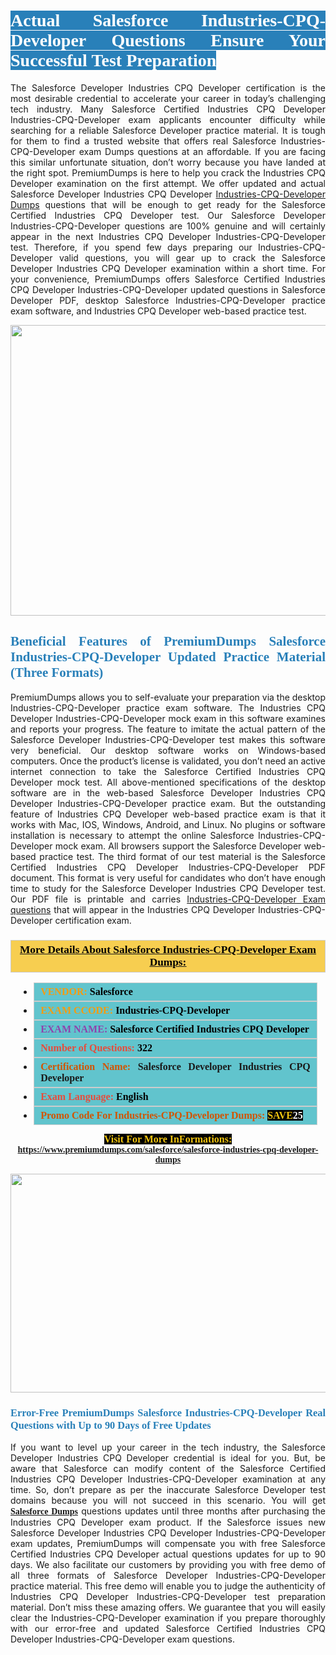 <h1 style="text-align: justify;"><span style="color:#ffffff;"><span style="font-family:Georgia,serif;"><strong><span style="background-color:#2980b9;">Actual Salesforce Industries-CPQ-Developer Questions Ensure Your Successful Test Preparation</span></strong></span></span></h1>

<p style="text-align: justify;">The Salesforce Developer Industries CPQ Developer certification is the most desirable credential to accelerate your career in today’s challenging tech industry. Many Salesforce Certified Industries CPQ Developer Industries-CPQ-Developer exam applicants encounter difficulty while searching for a reliable Salesforce Developer practice material. It is tough for them to find a trusted website that offers real Salesforce Industries-CPQ-Developer exam Dumps questions at an affordable. If you are facing this similar unfortunate situation, don’t worry because you have landed at the right spot. PremiumDumps is here to help you crack the Industries CPQ Developer examination on the first attempt. We offer updated and actual Salesforce Developer Industries CPQ Developer <a href="https://www.premiumdumps.com/salesforce/salesforce-industries-cpq-developer-dumps">Industries-CPQ-Developer Dumps</a> questions that will be enough to get ready for the Salesforce Certified Industries CPQ Developer test. Our Salesforce Developer Industries-CPQ-Developer questions are 100% genuine and will certainly appear in the next Industries CPQ Developer Industries-CPQ-Developer test. Therefore, if you spend few days preparing our Industries-CPQ-Developer valid questions, you will gear up to crack the Salesforce Developer Industries CPQ Developer examination within a short time. For your convenience, PremiumDumps offers Salesforce Certified Industries CPQ Developer Industries-CPQ-Developer updated questions in Salesforce Developer PDF, desktop Salesforce Industries-CPQ-Developer practice exam software, and Industries CPQ Developer web-based practice test.</p>

<p style="text-align: center;"><a href="https://www.premiumdumps.com/salesforce/salesforce-industries-cpq-developer-dumps"><img alt="" src="https://i.imgur.com/KJGzbJ2.jpeg" style="width: 700px; height: 465px;" /></a></p>

<h2 style="text-align: justify;"><span style="color:#2980b9;"><span style="font-family:Georgia,serif;"><strong>Beneficial Features of PremiumDumps Salesforce Industries-CPQ-Developer Updated Practice Material (Three Formats)</strong></span></span></h2>

<p style="text-align: justify;">PremiumDumps allows you to self-evaluate your preparation via the desktop Industries-CPQ-Developer practice exam software. The Industries CPQ Developer Industries-CPQ-Developer mock exam in this software examines and reports your progress. The feature to imitate the actual pattern of the Salesforce Developer Industries-CPQ-Developer test makes this software very beneficial. Our desktop software works on Windows-based computers. Once the product’s license is validated, you don’t need an active internet connection to take the Salesforce Certified Industries CPQ Developer mock test. All above-mentioned specifications of the desktop software are in the web-based Salesforce Developer Industries CPQ Developer Industries-CPQ-Developer practice exam. But the outstanding feature of Industries CPQ Developer web-based practice exam is that it works with Mac, IOS, Windows, Android, and Linux. No plugins or software installation is necessary to attempt the online Salesforce Industries-CPQ-Developer mock exam. All browsers support the Salesforce Developer web-based practice test. The third format of our test material is the Salesforce Certified Industries CPQ Developer Industries-CPQ-Developer PDF document. This format is very useful for candidates who don’t have enough time to study for the Salesforce Developer Industries CPQ Developer test. Our PDF file is printable and carries <a href="https://www.premiumdumps.com/salesforce/salesforce-industries-cpq-developer-dumps">Industries-CPQ-Developer Exam questions</a> that will appear in the Industries CPQ Developer Industries-CPQ-Developer certification exam.</p>

<h3 style="background: #f7ce50; border: 1px solid rgb(204, 204, 204); padding: 5px 10px; text-align: center;"><span style="font-family:Georgia,serif;"><u><u><span style="color:#000000;"><span style="font-size:11pt"><span style="line-height:normal"><b><span style="font-size:13.0pt"><span cambria="">More Details About Salesforce Industries-CPQ-Developer Exam Dumps:</span></span></b></span></span></span></u></u></span></h3>

<ul>
	<li style="margin:0cm 10pt">
	<div style="background:#61c4cd; border: 1px solid rgb(204, 204, 204); padding: 5px 10px; text-align: justify;"><span style="font-family:Georgia,serif;"><span style="font-size:11pt"><span style="line-height:normal"><b><span style="font-size:12.0pt"><span new="" roman="" times=""><span style="color:#f39c12;">VENDOR:</span> <span style="color:#000000;">Salesforce</span></span></span></b></span></span></span></div>
	</li>
	<li style="margin:0cm 10pt">
	<div style="background: #61c4cd; border: 1px solid rgb(204, 204, 204); padding: 5px 10px; text-align: justify;"><span style="font-family:Georgia,serif;"><span style="font-size:11pt"><span style="line-height:normal"><b><span style="font-size:12.0pt"><span new="" roman="" times=""><span style="color:#f39c12;">EXAM CCODE:</span> <span style="color:#000000;">Industries-CPQ-Developer</span></span></span></b></span></span></span></div>
	</li>
	<li style="margin:0cm 10pt">
	<div style="background: #61c4cd; border: 1px solid rgb(204, 204, 204); padding: 5px 10px; text-align: justify;"><span style="font-family:Georgia,serif;"><span style="font-size:11pt"><span style="line-height:normal"><b><span style="font-size:12.0pt"><span new="" roman="" times=""><span style="color:#8e44ad;">EXAM NAME:</span> <span style="color:#000000;">Salesforce Certified Industries CPQ Developer</span></span></span></b></span></span></span></div>
	</li>
	<li style="margin:0cm 10pt">
	<div style="background: #61c4cd; border: 1px solid rgb(204, 204, 204); padding: 5px 10px;"><span style="font-family:Georgia,serif;"><span style="font-size:11pt"><span style="line-height:normal"><b><span style="font-size:12.0pt"><span new="" roman="" times=""><span style="color:#e74c3c;">Number of Questions:</span><span style="color:#000000;"><span style="color:#f1c40f;"> </span>322</span></span></span></b></span></span></span></div>
	</li>
	<li style="margin:0cm 10pt">
	<div style="background: #61c4cd; border: 1px solid rgb(204, 204, 204); padding: 5px 10px; text-align: justify;"><span style="font-family:Georgia,serif;"><span style="font-size:11pt"><span style="line-height:normal"><b><span style="font-size:12.0pt"><span new="" roman="" times=""><span style="color:#d35400;">Certification Name:</span> Salesforce Developer Industries CPQ Developer</span></span></b></span></span></span></div>
	</li>
	<li style="margin:0cm 10pt">
	<div style="background: #61c4cd; border: 1px solid rgb(204, 204, 204); padding: 5px 10px; text-align: justify;"><span style="font-family:Georgia,serif;"><span style="font-size:11pt"><span style="line-height:normal"><b><span style="font-size:12.0pt"><span new="" roman="" times=""><span style="color:#e74c3c;">Exam Language:</span> <span style="color:#000000;">English</span></span></span></b></span></span></span></div>
	</li>
	<li style="margin:0cm 10pt">
	<div style="background: #61c4cd; border: 1px solid rgb(204, 204, 204); padding: 5px 10px;"><span style="font-family:Georgia,serif;"><span style="font-size:11pt"><span style="line-height:normal"><b><span style="font-size:12.0pt"><span new="" roman="" times=""><span style="color:#d35400;">Promo Code For Industries-CPQ-Developer Dumps:</span><span style="color:#f1c40f;"> <span style="background-color:#000000;">SAVE</span></span><span style="color:#ffffff;"><span style="background-color:#000000;">25</span></span></span></span></b></span></span></span></div>
	</li>
</ul>

<p style="text-align: center;"><span style="font-family:Georgia,serif;"><strong><span style="font-size:16px;"><span style="color:#f1c40f;"><span style="background-color:#000000;">Visit For More InFormations:</span></span></span> <a href="https://www.premiumdumps.com/salesforce/salesforce-industries-cpq-developer-dumps">https://www.premiumdumps.com/salesforce/salesforce-industries-cpq-developer-dumps</a></strong></span></p>

<p style="text-align: center;"><strong><strong><a href="https://www.premiumdumps.com/salesforce/salesforce-industries-cpq-developer-dumps"><img alt="" src="https://i.imgur.com/F18GQwv.jpeg" style="width: 700px; height: 350px;" /></a></strong></strong></p>

<h3 style="text-align: justify;"><span style="color:#2980b9;"><span style="font-family:Georgia,serif;"><strong><strong><strong>Error-Free PremiumDumps Salesforce Industries-CPQ-Developer Real Questions with Up to 90 Days of Free Updates</strong></strong></strong></span></span></h3>

<p style="text-align: justify;">If you want to level up your career in the tech industry, the Salesforce Developer Industries CPQ Developer credential is ideal for you. But, be aware that Salesforce can modify content of the Salesforce Certified Industries CPQ Developer Industries-CPQ-Developer examination at any time. So, don’t prepare as per the inaccurate Salesforce Developer test domains because you will not succeed in this scenario. You will get <span style="font-family:Georgia,serif;"><strong><a href="https://www.premiumdumps.com/salesforce-exam-dumps">Salesforce Dumps</a></strong></span> questions updates until three months after purchasing the Industries CPQ Developer exam product. If the Salesforce issues new Salesforce Developer Industries CPQ Developer Industries-CPQ-Developer exam updates, PremiumDumps will compensate you with free Salesforce Certified Industries CPQ Developer actual questions updates for up to 90 days. We also facilitate our customers by providing you with free demo of all three formats of Salesforce Developer Industries-CPQ-Developer practice material. This free demo will enable you to judge the authenticity of Industries CPQ Developer Industries-CPQ-Developer test preparation material. Don’t miss these amazing offers. We guarantee that you will easily clear the Industries-CPQ-Developer examination if you prepare thoroughly with our error-free and updated Salesforce Certified Industries CPQ Developer Industries-CPQ-Developer exam questions.</p>
